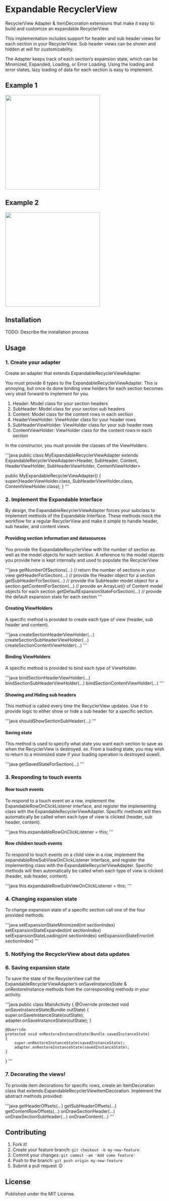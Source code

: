 # Expandable RecyclerView

RecyclerView Adapter & ItemDecoration extensions that make it easy to build and customize an expandable RecyclerView.

This implementation includes support for header and sub header views for each section in your RecyclerView. Sub header views can be shown and hidden at will for customizability.

The Adapter keeps track of each section’s expansion state, which can be Minimized, Expanded, Loading, or Error Loading.
Using the loading and error states, lazy loading of data for each section is easy to implement.

## Example 1

<img src="http://i.imgur.com/a/6ScNM.gif" width="300px"/>

## Example 2

<img src="http://i.imgur.com/a/9SsaQ.gif" width="300px"/>

## Installation

TODO: Describe the installation process

## Usage

### 1. Create your adapter

Create an adapter that extends ExpandableRecyclerViewAdapter.

You must provide 6 types to the ExpandableRecyclerViewAdapter. This is annoying, but once its done binding view holders for each section becomes very strait forward to implement for you.

1. Header:              Model class for your section headers
2. SubHeader:           Model class for your section sub headers
3. Content:             Model class for the content rows in each section
4. HeaderViewHolder:    ViewHolder class for your header rows
5. SubHeaderViewHolder: ViewHolder class for your sub header rows
6. ContentViewHolder:   ViewHolder class for the content rows in each section

In the constructor, you must provide the classes of the ViewHolders.

'''java
public class MyExpandableRecyclerViewAdapter
        extends ExpandableRecyclerViewAdapter<Header, SubHeader, Content, HeaderViewHolder, SubHeaderViewHolder, ContentViewHolder>

public MyExpandableRecyclerViewAdapter()
{
    super(HeaderViewHolder.class, SubHeaderViewHolder.class, ContentViewHolder.class);
}
'''

### 2. Implement the Expandable Interface

By design, the ExpandableRecyclerViewAdapter forces your subclass to implement methods of the Expandable Interface. These methods mock the workflow for a regular RecyclerView and make it simple to handle header, sub header, and content views.

#### Providing section information and datasources

You provide the ExpandableRecyclerView with the number of section as well as the model objects for each section. A reference to the model objects you provide here is kept internally and used to populate the RecyclerView

'''java
getNumberOfSections(…)                // return the number of sections in your view
getHeaderForSection(…)                // provide the Header object for a section
getSubHeaderForSection(…)             // provide the SubHeader model object for a section
getContentForSection(…)               // provide an ArrayList() of Content model objects for each section
getDefaultExpansionStateForSection(…) // provide the default expansion state for each section
'''

#### Creating ViewHolders

A specific method is provided to create each type of view (header, sub header and content).

'''java
createSectionHeaderViewHolder(…) 
createSectionSubHeaderViewHolder(…)
createSectionContentViewHolder(…)
'''

#### Binding ViewHolders

A specific method is provided to bind each type of ViewHolder.

'''java
bindSectionHeaderViewHolder(…)
bindSectionSubHeaderViewHolder(…)
bindSectionContentViewHolder(…)
'''

#### Showing and Hiding sub headers

This method is called every time the RecyclerView updates. Use it to provide logic to either show or hide a sub header for a specific section. 

'''java
shouldShowSectionSubHeader(…)
'''

#### Saving state

This method is used to specify what state you want each section to save as when the RecyclerView is destroyed.
ex. From a loading state, you may wish to return to a minimized state if your loading operation is destroyed aswell.

'''java
getSavedStateForSection(…)
'''

### 3. Responding to touch events

#### Row touch events

To respond to a touch event on a row, implement the ExpandableRowOnClickListener interface, and register the implementing class with the ExpandableRecyclerViewAdapter. Specific methods will then automatically be called when each type of view is clicked (header, sub header, content).

'''java
this.expandableRowOnClickListener = this;
'''

#### Row children touch events

To respond to touch events on a child view in a row, implement the expandableRowSubViewOnClickListener interface, and register the implementing class with the ExpandableRecyclerViewAdapter. Specific methods will then automatically be called when each type of view is clicked (header, sub header, content).

'''java
this.expandableRowSubViewOnClickListener = this;
'''

### 4. Changing expansion state

To change expansion state of a specific section call one of the four provided methods.

'''java
setExpansionStateMinimized(int sectionIndex)
setExpansionStateExpanded(int sectionIndex)
setExpansionStateLoading(int sectionIndex)
setExpansionStateError(int sectionIndex)
'''

### 5. Notifying the RecyclerView about data updates


### 6. Saving expansion state

To save the state of the RecyclerView call the ExpandableRecyclerViewAdapter’s onSaveInstanceState & onRestoreInstance methods from the corresponding methods in your activity.

'''java
public class MainActivity
{
    @Override
    protected void onSaveInstanceState(Bundle outState)
    {
        super.onSaveInstanceState(outState);
        adapter.onSaveInstanceState(outState);
    }

    @Override
    protected void onRestoreInstanceState(Bundle savedInstanceState)
    {
        super.onRestoreInstanceState(savedInstanceState);
        adapter.onRestoreInstanceState(savedInstanceState);
    }
}
'''

### 7. Decorating the views!

To provide item decorations for specific rows, create an ItemDecoration class that extends ExpandableRecyclerViewItemDecoration.
Implement the abstract methods provided:

'''java
getHeaderOffsets(…)
getSubHeaderOffsets(…)
getContentRowOffsets(…)
onDrawSectionHeader(…)
onDrawSectionSubHeader(…)
onDrawContent(…)
'''

## Contributing

1. Fork it!
2. Create your feature branch: `git checkout -b my-new-feature`
3. Commit your changes: `git commit -am 'Add some feature'`
4. Push to the branch: `git push origin my-new-feature`
5. Submit a pull request :D

## License

Published under the MIT License.
